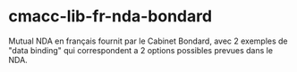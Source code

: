 # cmacc-lib-fr-nda-bondard

Mutual NDA en français fournit par le Cabinet Bondard, avec 2 exemples de "data binding" qui correspondent a 2 options possibles prevues dans le NDA.
